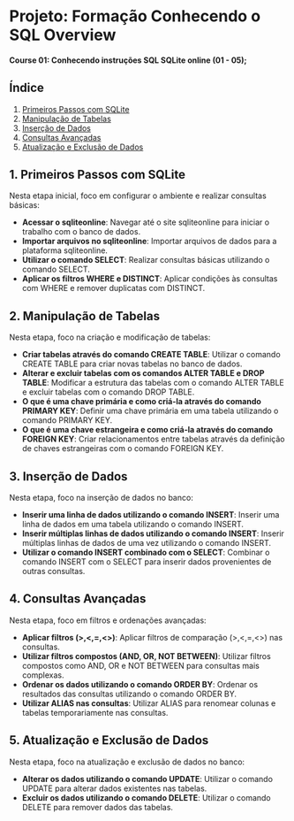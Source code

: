 # Projeto: Formação Conhecendo o SQL Overview

#### Course 01: Conhecendo instruções SQL SQLite online (01 - 05);

## Índice

1. [Primeiros Passos com SQLite](#1-primeiros-passos-com-sqlite)
2. [Manipulação de Tabelas](#2-manipulação-de-tabelas)
3. [Inserção de Dados](#3-inserção-de-dados)
4. [Consultas Avançadas](#4-consultas-avançadas)
5. [Atualização e Exclusão de Dados](#5-atualização-e-exclusão-de-dados)

## 1. Primeiros Passos com SQLite

Nesta etapa inicial, foco em configurar o ambiente e realizar consultas básicas:

- **Acessar o sqliteonline**: Navegar até o site sqliteonline para iniciar o trabalho com o banco de dados.
- **Importar arquivos no sqliteonline**: Importar arquivos de dados para a plataforma sqliteonline.
- **Utilizar o comando SELECT**: Realizar consultas básicas utilizando o comando SELECT.
- **Aplicar os filtros WHERE e DISTINCT**: Aplicar condições às consultas com WHERE e remover duplicatas com DISTINCT.

## 2. Manipulação de Tabelas

Nesta etapa, foco na criação e modificação de tabelas:

- **Criar tabelas através do comando CREATE TABLE**: Utilizar o comando CREATE TABLE para criar novas tabelas no banco de dados.
- **Alterar e excluir tabelas com os comandos ALTER TABLE e DROP TABLE**: Modificar a estrutura das tabelas com o comando ALTER TABLE e excluir tabelas com o comando DROP TABLE.
- **O que é uma chave primária e como criá-la através do comando PRIMARY KEY**: Definir uma chave primária em uma tabela utilizando o comando PRIMARY KEY.
- **O que é uma chave estrangeira e como criá-la através do comando FOREIGN KEY**: Criar relacionamentos entre tabelas através da definição de chaves estrangeiras com o comando FOREIGN KEY.

## 3. Inserção de Dados

Nesta etapa, foco na inserção de dados no banco:

- **Inserir uma linha de dados utilizando o comando INSERT**: Inserir uma linha de dados em uma tabela utilizando o comando INSERT.
- **Inserir múltiplas linhas de dados utilizando o comando INSERT**: Inserir múltiplas linhas de dados de uma vez utilizando o comando INSERT.
- **Utilizar o comando INSERT combinado com o SELECT**: Combinar o comando INSERT com o SELECT para inserir dados provenientes de outras consultas.

## 4. Consultas Avançadas

Nesta etapa, foco em filtros e ordenações avançadas:

- **Aplicar filtros (>,<,=,<>)**: Aplicar filtros de comparação (>,<,=,<>) nas consultas.
- **Utilizar filtros compostos (AND, OR, NOT BETWEEN)**: Utilizar filtros compostos como AND, OR e NOT BETWEEN para consultas mais complexas.
- **Ordenar os dados utilizando o comando ORDER BY**: Ordenar os resultados das consultas utilizando o comando ORDER BY.
- **Utilizar ALIAS nas consultas**: Utilizar ALIAS para renomear colunas e tabelas temporariamente nas consultas.

## 5. Atualização e Exclusão de Dados

Nesta etapa, foco na atualização e exclusão de dados no banco:

- **Alterar os dados utilizando o comando UPDATE**: Utilizar o comando UPDATE para alterar dados existentes nas tabelas.
- **Excluir os dados utilizando o comando DELETE**: Utilizar o comando DELETE para remover dados das tabelas.

